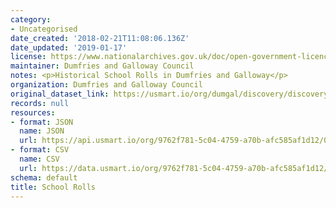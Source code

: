 ```yaml
---
category:
- Uncategorised
date_created: '2018-02-21T11:08:06.136Z'
date_updated: '2019-01-17'
license: https://www.nationalarchives.gov.uk/doc/open-government-licence/version/3/
maintainer: Dumfries and Galloway Council
notes: <p>Historical School Rolls in Dumfries and Galloway</p>
organization: Dumfries and Galloway Council
original_dataset_link: https://usmart.io/org/dumgal/discovery/discovery-view-detail/e48094b9-b9d6-4f50-8b19-8825f881ddff
records: null
resources:
- format: JSON
  name: JSON
  url: https://api.usmart.io/org/9762f781-5c04-4759-a70b-afc585af1d12/091b7162-6da4-4cc2-a0b8-4936cddbd4eb/1/urql
- format: CSV
  name: CSV
  url: https://data.usmart.io/org/9762f781-5c04-4759-a70b-afc585af1d12/resource?resourceGUID=41f05d21-058e-4475-b406-e5a6b61edbca
schema: default
title: School Rolls
---
```

